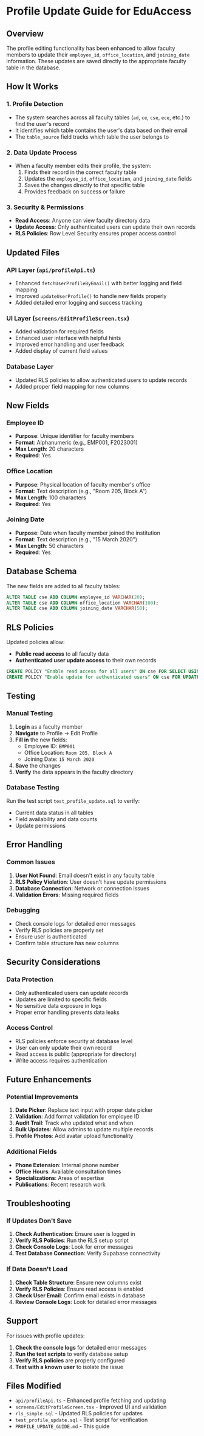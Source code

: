 # Profile Update Guide for EduAccess

## Overview

The profile editing functionality has been enhanced to allow faculty members to update their `employee_id`, `office_location`, and `joining_date` information. These updates are saved directly to the appropriate faculty table in the database.

## How It Works

### 1. **Profile Detection**
- The system searches across all faculty tables (`ad`, `ce`, `cse`, `ece`, etc.) to find the user's record
- It identifies which table contains the user's data based on their email
- The `table_source` field tracks which table the user belongs to

### 2. **Data Update Process**
- When a faculty member edits their profile, the system:
  1. Finds their record in the correct faculty table
  2. Updates the `employee_id`, `office_location`, and `joining_date` fields
  3. Saves the changes directly to that specific table
  4. Provides feedback on success or failure

### 3. **Security & Permissions**
- **Read Access**: Anyone can view faculty directory data
- **Update Access**: Only authenticated users can update their own records
- **RLS Policies**: Row Level Security ensures proper access control

## Updated Files

### **API Layer (`api/profileApi.ts`)**
- Enhanced `fetchUserProfileByEmail()` with better logging and field mapping
- Improved `updateUserProfile()` to handle new fields properly
- Added detailed error logging and success tracking

### **UI Layer (`screens/EditProfileScreen.tsx`)**
- Added validation for required fields
- Enhanced user interface with helpful hints
- Improved error handling and user feedback
- Added display of current field values

### **Database Layer**
- Updated RLS policies to allow authenticated users to update records
- Added proper field mapping for new columns

## New Fields

### **Employee ID**
- **Purpose**: Unique identifier for faculty members
- **Format**: Alphanumeric (e.g., EMP001, F2023001)
- **Max Length**: 20 characters
- **Required**: Yes

### **Office Location**
- **Purpose**: Physical location of faculty member's office
- **Format**: Text description (e.g., "Room 205, Block A")
- **Max Length**: 100 characters
- **Required**: Yes

### **Joining Date**
- **Purpose**: Date when faculty member joined the institution
- **Format**: Text description (e.g., "15 March 2020")
- **Max Length**: 50 characters
- **Required**: Yes

## Database Schema

The new fields are added to all faculty tables:
```sql
ALTER TABLE cse ADD COLUMN employee_id VARCHAR(20);
ALTER TABLE cse ADD COLUMN office_location VARCHAR(100);
ALTER TABLE cse ADD COLUMN joining_date VARCHAR(50);
```

## RLS Policies

Updated policies allow:
- **Public read access** to all faculty data
- **Authenticated user update access** to their own records

```sql
CREATE POLICY "Enable read access for all users" ON cse FOR SELECT USING (true);
CREATE POLICY "Enable update for authenticated users" ON cse FOR UPDATE USING (auth.role() = 'authenticated');
```

## Testing

### **Manual Testing**
1. **Login** as a faculty member
2. **Navigate** to Profile → Edit Profile
3. **Fill in** the new fields:
   - Employee ID: `EMP001`
   - Office Location: `Room 205, Block A`
   - Joining Date: `15 March 2020`
4. **Save** the changes
5. **Verify** the data appears in the faculty directory

### **Database Testing**
Run the test script `test_profile_update.sql` to verify:
- Current data status in all tables
- Field availability and data counts
- Update permissions

## Error Handling

### **Common Issues**
1. **User Not Found**: Email doesn't exist in any faculty table
2. **RLS Policy Violation**: User doesn't have update permissions
3. **Database Connection**: Network or connection issues
4. **Validation Errors**: Missing required fields

### **Debugging**
- Check console logs for detailed error messages
- Verify RLS policies are properly set
- Ensure user is authenticated
- Confirm table structure has new columns

## Security Considerations

### **Data Protection**
- Only authenticated users can update records
- Updates are limited to specific fields
- No sensitive data exposure in logs
- Proper error handling prevents data leaks

### **Access Control**
- RLS policies enforce security at database level
- User can only update their own record
- Read access is public (appropriate for directory)
- Write access requires authentication

## Future Enhancements

### **Potential Improvements**
1. **Date Picker**: Replace text input with proper date picker
2. **Validation**: Add format validation for employee ID
3. **Audit Trail**: Track who updated what and when
4. **Bulk Updates**: Allow admins to update multiple records
5. **Profile Photos**: Add avatar upload functionality

### **Additional Fields**
- **Phone Extension**: Internal phone number
- **Office Hours**: Available consultation times
- **Specializations**: Areas of expertise
- **Publications**: Recent research work

## Troubleshooting

### **If Updates Don't Save**
1. **Check Authentication**: Ensure user is logged in
2. **Verify RLS Policies**: Run the RLS setup script
3. **Check Console Logs**: Look for error messages
4. **Test Database Connection**: Verify Supabase connectivity

### **If Data Doesn't Load**
1. **Check Table Structure**: Ensure new columns exist
2. **Verify RLS Policies**: Ensure read access is enabled
3. **Check User Email**: Confirm email exists in database
4. **Review Console Logs**: Look for detailed error messages

## Support

For issues with profile updates:
1. **Check the console logs** for detailed error messages
2. **Run the test scripts** to verify database setup
3. **Verify RLS policies** are properly configured
4. **Test with a known user** to isolate the issue

## Files Modified

- `api/profileApi.ts` - Enhanced profile fetching and updating
- `screens/EditProfileScreen.tsx` - Improved UI and validation
- `rls_simple.sql` - Updated RLS policies for updates
- `test_profile_update.sql` - Test script for verification
- `PROFILE_UPDATE_GUIDE.md` - This guide
